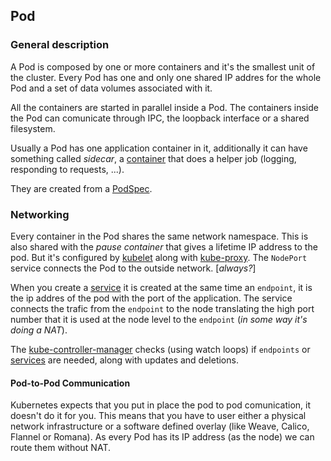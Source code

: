 ## Pod ##

### General description ###

A Pod is composed by one or more containers and it's the smallest unit of the cluster.
Every Pod has one and only one shared IP addres for the whole Pod and a set of data volumes associated with it.

All the containers are started in parallel inside a Pod.
The containers inside the Pod can comunicate through IPC, the loopback interface or a shared filesystem.

Usually a Pod has one application container in it, additionally it can have something called _sidecar_, a [container](container.md) that does a helper job (logging, responding to requests, ...).

They are created from a [PodSpec](podspec.md).

### Networking ###

Every container in the Pod shares the same network namespace.
This is also shared with the *pause container* that gives a lifetime IP address to the pod.
But it's configured by [kubelet](kubelet.md) along with [kube-proxy](kube-proxy.md).
The `NodePort` service connects the Pod to the outside network. [*always?*]

When you create a [service](service.md) it is created at the same time an `endpoint`, it is the ip addres of the pod with the port of the application.
The service connects the trafic from the `endpoint` to the node translating the high port number that it is used at the node level to the `endpoint` (_in some way it's doing a NAT_).

The [kube-controller-manager](kube-controller-manager.md) checks (using watch loops) if `endpoints` or [services](service.md) are needed, along with updates and deletions.

#### Pod-to-Pod Communication ####

Kubernetes expects that you put in place the pod to pod comunication, it doesn't do it for you.
This means that you have to user either a physical network infrastructure or a software defined overlay (like Weave, Calico, Flannel or Romana).
As every Pod has its IP address (as the node) we can route them without NAT.
